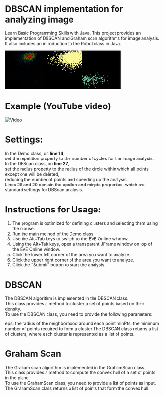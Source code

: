# DBSCAN implementation for analyzing image
Learn Basic Programming Skills with Java.
This project provides an implementation of DBSCAN and Graham scan algorithms for image analysis.  
It also includes an introduction to the Robot class in Java.

<div style="display:flex;">
<img src="https://github.com/Pomog/DBSCAN/blob/master/screenshot.png?raw=true" alt="example" style="width:25%;">

<img src="https://github.com/Pomog/DBSCAN/blob/master/clusterization1.png?raw=true" style="width:25%;">

<img src="https://github.com/Pomog/DBSCAN/blob/master/clusterization2.png?raw=true" alt="example" style="width:25%;">
</div>

# Example (YouTube video)
[![Video](https://img.youtube.com/vi/xTJlGgTdvog/0.jpg)](https://www.youtube.com/watch?v=xTJlGgTdvog)

# Settings:
In the Demo class, on <b>line 14</b>,  
set the repetition property to the number of cycles for the image analysis.  
In the DBScan class, on <b>line 27</b>,  
set the radius property to the radius of the circle within which all points except one will be deleted,  
reducing the number of points and speeding up the analysis.  
Lines 28 and 29 contain the epsilon and minpts properties, which are standard settings for DBScan analysis.

# Instructions for Usage:
1. The program is optimized for defining clusters and selecting them using the mouse.
2. Run the main method of the Demo class.
3. Use the Alt+Tab keys to switch to the EVE Online window.
4. Using the Alt+Tab keys, open a transparent JFrame window on top of the EVE Online window.
5. Click the lower left corner of the area you want to analyze.
6. Click the upper right corner of the area you want to analyze.
7. Click the "Submit" button to start the analysis.

# DBSCAN
The DBSCAN algorithm is implemented in the DBSCAN class.  
This class provides a method to cluster a set of points based on their density.  
To use the DBSCAN class, you need to provide the following parameters:

eps: the radius of the neighborhood around each point
minPts: the minimum number of points required to form a cluster
The DBSCAN class returns a list of clusters, where each cluster is represented as a list of points.

# Graham Scan
The Graham scan algorithm is implemented in the GrahamScan class.  
This class provides a method to compute the convex hull of a set of points in the plane.  
To use the GrahamScan class, you need to provide a list of points as input.  
The GrahamScan class returns a list of points that form the convex hull.
